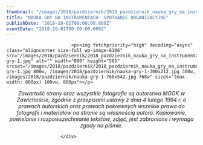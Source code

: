 ```yaml
---
thumbnail: "/images/2018/pazdziernik/2018_pazdziernik_nauka_gry_na_instrumentach_spotkanie_organizacyjne_2018_10_nauka_gry_na_instrumentach_spotkanie_organizacyjne_nauka-gry-1.jpg"
title: "NAUKA GRY NA INSTRUMENTACH- SPOTKANIE ORGANIZACYJNE"
publishDate: "2018-10-01T00:00:00.000Z"
eventDate: "2018-10-01T00:00:00.000Z"
---
```


<div class="entry-content">
							
							<p><img fetchpriority="high" decoding="async" class="aligncenter size-full wp-image-6106" src="/images/2018/pazdziernik/2018_pazdziernik_nauka_gry_na_instrumentach_spotkanie_organizacyjne_2018_10_nauka_gry_na_instrumentach_spotkanie_organizacyjne_nauka-gry-1.jpg" alt="" width="800" height="565" srcset="/images/2018/pazdziernik/2018_pazdziernik_nauka_gry_na_instrumentach_spotkanie_organizacyjne_2018_10_nauka_gry_na_instrumentach_spotkanie_organizacyjne_nauka-gry-1.jpg 800w, /images/2018/pazdziernik/nauka-gry-1-300x212.jpg 300w, /images/2018/pazdziernik/nauka-gry-1-768x542.jpg 768w" sizes="(max-width: 800px) 100vw, 800px"></p>
<p style="text-align: center;"><em>Zawartość strony oraz wszystkie fotografie są autorstwa MGOK w Zawichoście, zgodnie z przepisami ustawy z dnia 4 lutego 1994 r. o prawach autorskich oraz prawach pokrewnych wszelkie prawa do fotografii i materiałów na stronie są własnością autora. Kopiowanie, powielanie i rozpowszechnianie tekstów, zdjęć, jest zabronione i wymaga zgody na piśmie.</em></p>
						
						</div>
